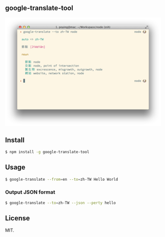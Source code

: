 google-translate-tool
---------------------

![screenshot](./screenshot.png)

## Install

```bash
$ npm install -g google-translate-tool
```

## Usage

```bash
$ google-translate --from=en --to=zh-TW Hello World
```

### Output JSON format

```bash
$ google-translate --to=zh-TW --json --perty hello
```

## License

MIT.

